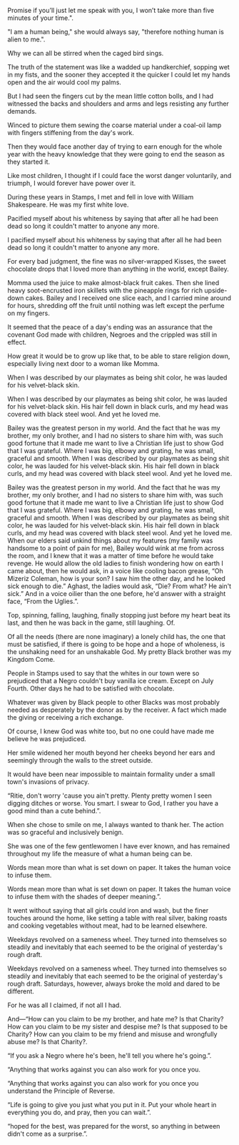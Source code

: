 

Promise if you’ll just let me speak with you, I won’t take more than five minutes of your time.".

"I am a human being," she would always say, "therefore nothing human is alien to me.".

Why we can all be stirred when the caged bird sings.

The truth of the statement was like a wadded up handkerchief, sopping wet in my fists, and the sooner they accepted it the quicker I could let my hands open and the air would cool my palms.

But I had seen the fingers cut by the mean little cotton bolls, and I had witnessed the backs and shoulders and arms and legs resisting any further demands.

Winced to picture them sewing the coarse material under a coal-oil lamp with fingers stiffening from the day's work.

Then they would face another day of trying to earn enough for the whole year with the heavy knowledge that they were going to end the season as they started it.

Like most children, I thought if I could face the worst danger voluntarily, and triumph, I would forever have power over it.

During these years in Stamps, I met and fell in love with William Shakespeare. He was my first white love.

Pacified myself about his whiteness by saying that after all he had been dead so long it couldn't matter to anyone any more.

I pacified myself about his whiteness by saying that after all he had been dead so long it couldn't matter to anyone any more.

For every bad judgment, the fine was no silver-wrapped Kisses, the sweet chocolate drops that I loved more than anything in the world, except Bailey.

Momma used the juice to make almost-black fruit cakes. Then she lined heavy soot-encrusted iron skillets with the pineapple rings for rich upside-down cakes. Bailey and I received one slice each, and I carried mine around for hours, shredding off the fruit until nothing was left except the perfume on my fingers.

It seemed that the peace of a day's ending was an assurance that the covenant God made with children, Negroes and the crippled was still in effect.

How great it would be to grow up like that, to be able to stare religion down, especially living next door to a woman like Momma.

When I was described by our playmates as being shit color, he was lauded for his velvet-black skin.

When I was described by our playmates as being shit color, he was lauded for his velvet-black skin. His hair fell down in black curls, and my head was covered with black steel wool. And yet he loved me.

Bailey was the greatest person in my world. And the fact that he was my brother, my only brother, and I had no sisters to share him with, was such good fortune that it made me want to live a Christian life just to show God that I was grateful. Where I was big, elbowy and grating, he was small, graceful and smooth. When I was described by our playmates as being shit color, he was lauded for his velvet-black skin. His hair fell down in black curls, and my head was covered with black steel wool. And yet he loved me.

Bailey was the greatest person in my world. And the fact that he was my brother, my only brother, and I had no sisters to share him with, was such good fortune that it made me want to live a Christian life just to show God that I was grateful. Where I was big, elbowy and grating, he was small, graceful and smooth. When I was described by our playmates as being shit color, he was lauded for his velvet-black skin. His hair fell down in black curls, and my head was covered with black steel wool. And yet he loved me. When our elders said unkind things about my features (my family was handsome to a point of pain for me), Bailey would wink at me from across the room, and I knew that it was a matter of time before he would take revenge. He would allow the old ladies to finish wondering how on earth I came about, then he would ask, in a voice like cooling bacon grease, “Oh Mizeriz Coleman, how is your son? I saw him the other day, and he looked sick enough to die.” Aghast, the ladies would ask, “Die? From what? He ain't sick.” And in a voice oilier than the one before, he'd answer with a straight face, “From the Uglies.”.

Top, spinning, falling, laughing, finally stopping just before my heart beat its last, and then he was back in the game, still laughing. Of.

Of all the needs (there are none imaginary) a lonely child has, the one that must be satisfied, if there is going to be hope and a hope of wholeness, is the unshaking need for an unshakable God. My pretty Black brother was my Kingdom Come.

People in Stamps used to say that the whites in our town were so prejudiced that a Negro couldn't buy vanilla ice cream. Except on July Fourth. Other days he had to be satisfied with chocolate.

Whatever was given by Black people to other Blacks was most probably needed as desperately by the donor as by the receiver. A fact which made the giving or receiving a rich exchange.

Of course, I knew God was white too, but no one could have made me believe he was prejudiced.

Her smile widened her mouth beyond her cheeks beyond her ears and seemingly through the walls to the street outside.

It would have been near impossible to maintain formality under a small town's invasions of privacy.

“Ritie, don't worry 'cause you ain't pretty. Plenty pretty women I seen digging ditches or worse. You smart. I swear to God, I rather you have a good mind than a cute behind.”.

When she chose to smile on me, I always wanted to thank her. The action was so graceful and inclusively benign.

She was one of the few gentlewomen I have ever known, and has remained throughout my life the measure of what a human being can be.

Words mean more than what is set down on paper. It takes the human voice to infuse them.

Words mean more than what is set down on paper. It takes the human voice to infuse them with the shades of deeper meaning.”.

It went without saying that all girls could iron and wash, but the finer touches around the home, like setting a table with real silver, baking roasts and cooking vegetables without meat, had to be learned elsewhere.

Weekdays revolved on a sameness wheel. They turned into themselves so steadily and inevitably that each seemed to be the original of yesterday's rough draft.

Weekdays revolved on a sameness wheel. They turned into themselves so steadily and inevitably that each seemed to be the original of yesterday's rough draft. Saturdays, however, always broke the mold and dared to be different.

For he was all I claimed, if not all I had.

And—“How can you claim to be my brother, and hate me? Is that Charity? How can you claim to be my sister and despise me? Is that supposed to be Charity? How can you claim to be my friend and misuse and wrongfully abuse me? Is that Charity?.

“If you ask a Negro where he's been, he'll tell you where he's going.”.

“Anything that works against you can also work for you once you.

“Anything that works against you can also work for you once you understand the Principle of Reverse.

“Life is going to give you just what you put in it. Put your whole heart in everything you do, and pray, then you can wait.”.

“hoped for the best, was prepared for the worst, so anything in between didn't come as a surprise.”.


